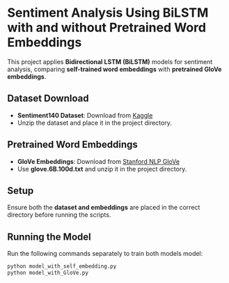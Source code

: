 # Sentiment Analysis Using BiLSTM with and without Pretrained Word Embeddings

This project applies **Bidirectional LSTM (BiLSTM)** models for sentiment analysis, comparing **self-trained word embeddings** with **pretrained GloVe embeddings**.

## Dataset Download
- **Sentiment140 Dataset**: Download from [Kaggle](https://www.kaggle.com/datasets/kazanova/sentiment140)
- Unzip the dataset and place it in the project directory.

## Pretrained Word Embeddings
- **GloVe Embeddings**: Download from [Stanford NLP GloVe](https://nlp.stanford.edu/projects/glove/)
- Use **glove.6B.100d.txt** and unzip it in the project directory.

## Setup
Ensure both the **dataset and embeddings** are placed in the correct directory before running the scripts.

## Running the Model
Run the following commands separately to train both models model:

```bash
python model_with_self_embedding.py
python model_with_GloVe.py
